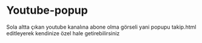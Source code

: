 # Youtube-popup
Sola altta çıkan youtube kanalına abone olma görseli yani popupu
takip.html editleyerek kendinize özel hale getirebilirsiniz
